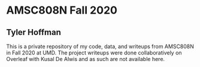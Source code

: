 # AMSC808N Fall 2020
## Tyler Hoffman

This is a private repository of my code, data, and writeups from AMSC808N in Fall 2020 at UMD. The project writeups were done collaboratively on Overleaf with Kusal De Alwis and as such are not available here.
